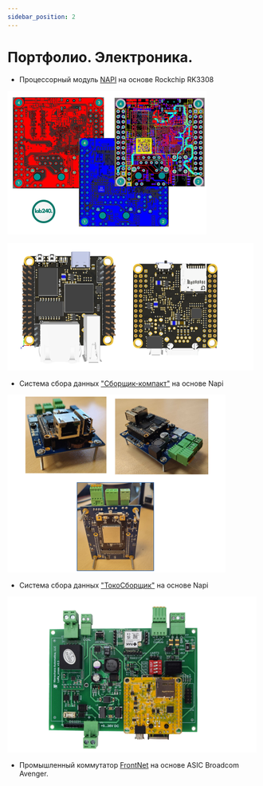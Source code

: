 ```yaml
---
sidebar_position: 2
---
```


# Портфолио. Электроника.

- Процессорный модуль [NAPI](https://github.com/dmnovikov/napiguide/blob/main/readmeNapi.md) на основе Rockchip RK3308
  
![Alt text](img-napi-altium/1-1.png)

![Alt text](img-napi-altium/1-2.png)

- Система сбора данных ["Сборщик-компакт"](https://github.com/dmnovikov/napiguide/blob/main/frontcontrolcompact.md) на основе Napi

![Alt text](img-napi-altium/2-1.png)

- Система сбора данных ["ТокоСборщик"](https://github.com/dmnovikov/napiguide/blob/main/readmeNapiFrontControl.md) на основе Napi

![Alt text](img-napi-altium/3-1.png)

- Промышленный коммутатор [FrontNet](https://github.com/dmnovikov/napiguide/blob/main/frontnet-l2.md) на основе ASIC Broadcom Avenger.
